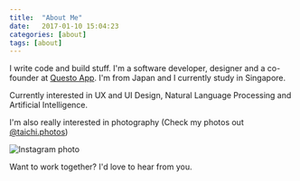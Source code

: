 ```yaml
---
title:  "About Me"
date:   2017-01-10 15:04:23
categories: [about]
tags: [about]
---
```

I write code and build stuff. I'm a software developer, designer and a co-founder at [Questo App](http://getquesto.com). I'm from Japan and I currently study in Singapore.

Currently interested in UX and UI Design, Natural Language Processing and Artificial Intelligence.

I'm also really interested in photography (Check my photos out  [@taichi.photos](http://instagram.com/taichi.photos))

![Instagram photo](https://scontent-sin6-1.cdninstagram.com/t51.2885-15/e35/15534807_548882455310474_2484795948337725440_n.jpg?ig_cache_key=MTQxMjI5NzIwMDI3MzAyMTk5MA%3D%3D.2)

Want to work together? I'd love to hear from you.
